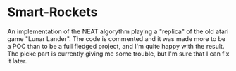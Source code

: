 # Smart-Rockets
 An implementation of the NEAT algorythm playing a "replica" of the old atari game "Lunar Lander".  The code is commented and it was made more to be a POC than to be a full fledged project, and I'm quite happy with the result. The picke part is currently giving me some trouble, but I'm sure that I can fix it later.
